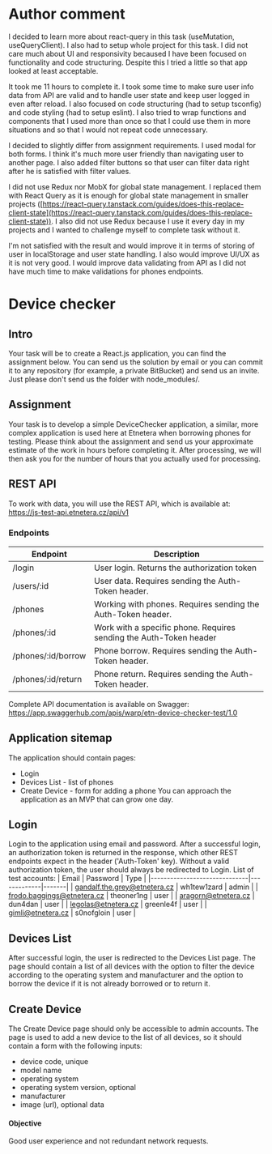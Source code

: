 # Author comment

I decided to learn more about react-query in this task (useMutation, useQueryClient). I also had to setup whole project for this task. I did not care much about UI and responsivity becaused I have been focused on functionality and code structuring. Despite this I tried a little so that app looked at least acceptable.

It took me 11 hours to complete it. I took some time to make sure user info data from API are valid and to handle user state and keep user logged in even after reload. I also focused on code structuring (had to setup tsconfig) and code styling (had to setup eslint). I also tried to wrap functions and components that I used more than once so that I could use them in more situations and so that I would not repeat code unnecessary.

I decided to slightly differ from assignment requirements. I used modal for both forms. I think it's much more user friendly than navigating user to another page. I also added filter buttons so that user can filter data right after he is satisfied with filter values.

I did not use Redux nor MobX for global state management. I replaced them with React Query as it is enough for global state management in smaller projects ([https://react-query.tanstack.com/guides/does-this-replace-client-state](https://react-query.tanstack.com/guides/does-this-replace-client-state)). I also did not use Redux because I use it every day in my projects and I wanted to challenge myself to complete task without it.

I'm not satisfied with the result and would improve it in terms of storing of user in localStorage and user state handling. I also would improve UI/UX as it is not very good. I would improve data validating from API as I did not have much time to make validations for phones endpoints.

# Device checker
## Intro
Your task will be to create a React.js application, you can find the assignment below. You can send us the solution by email or you can commit it to any repository (for example, a private BitBucket) and send us an invite. Just please don't send us the folder with node_modules/.
## Assignment
Your task is to develop a simple DeviceChecker application, a similar, more complex application is used here at Etnetera when borrowing phones for testing.
Please think about the assignment and send us your approximate estimate of the work in hours before completing it. After processing, we will then ask you for the number of hours that you actually used for processing.
## REST API
To work with data, you will use the REST API, which is available at:
https://js-test-api.etnetera.cz/api/v1
### Endpoints
| Endpoint             | Description                                                        |
|----------------------|--------------------------------------------------------------------|
| /login               | User login. Returns the authorization token                        |
| /users/:id           | User data. Requires sending the Auth-Token header.                 |
| /phones              | Working with phones. Requires sending the Auth-Token header.       |
| /phones/:id          | Work with a specific phone. Requires sending the Auth-Token header |
| /phones/:id/borrow   | Phone borrow. Requires sending the Auth-Token header.              |
| /phones/:id/return    | Phone return. Requires sending the Auth-Token header.             |

Complete API documentation is available on Swagger:
https://app.swaggerhub.com/apis/warp/etn-device-checker-test/1.0
## Application sitemap
The application should contain pages:
* Login
* Devices List - list of phones
* Create Device - form for adding a phone
You can approach the application as an MVP that can grow one day.
## Login
Login to the application using email and password. After a successful login, an authorization token is returned in the response, which other REST endpoints expect in the header ('Auth-Token' key). Without a valid authorization token, the user should always be redirected to Login.
List of test accounts:
| Email                        | Password    | Type  |
|------------------------------|-------------|-------|
| gandalf.the.grey@etnetera.cz | wh1tew1zard | admin |
| frodo.baggings@etnetera.cz   | theoner1ng  | user  |
| aragorn@etnetera.cz          | dun4dan     | user  |
| legolas@etnetera.cz          | greenle4f   | user  |
| gimli@etnetera.cz            | s0nofgloin  | user  |
## Devices List
After successful login, the user is redirected to the Devices List page. The page should contain a list of all devices with the option to filter the device according to the operating system and manufacturer and the option to borrow the device if it is not already borrowed or to return it.
## Create Device
The Create Device page should only be accessible to admin accounts. The page is used to add a new device to the list of all devices, so it should contain a form with the following inputs:
* device code, unique
* model name
* operating system
* operating system version, optional
* manufacturer
* image (url), optional data
#### Objective
Good user experience and not redundant network requests.
